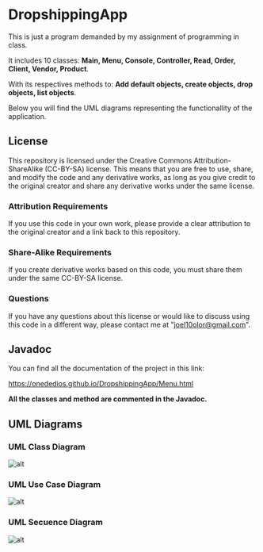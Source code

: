 # DropshippingApp
This is just a program demanded by my assignment of programming in class.

It includes 10 classes: **Main, Menu, Console, Controller, Read, Order, Client, Vendor, Product**.

With its respectives methods to: **Add default objects, create objects, drop objects, list objects**.

Below you will find the UML diagrams representing the functionallity of the application.
## License
This repository is licensed under the Creative Commons Attribution-ShareAlike (CC-BY-SA) license. This means that you are free to use, share, and modify the code and any derivative works, as long as you give credit to the original creator and share any derivative works under the same license.

### Attribution Requirements
If you use this code in your own work, please provide a clear attribution to the original creator and a link back to this repository.

### Share-Alike Requirements
If you create derivative works based on this code, you must share them under the same CC-BY-SA license.

### Questions
If you have any questions about this license or would like to discuss using this code in a different way, please contact me at "joel10olor@gmail.com".

## Javadoc
You can find all the documentation of the project in this link:

https://onededios.github.io/DropshippingApp/Menu.html

**All the classes and method are commented in the Javadoc.**

## UML Diagrams
### UML Class Diagram
![alt](https://www.plantuml.com/plantuml/proxy?cache=no&src=https://raw.githubusercontent.com/Onededios/DropshippingApp/master/diagrams/classDiagram.pml)
### UML Use Case Diagram
![alt](https://www.plantuml.com/plantuml/proxy?cache=no&src=https://raw.githubusercontent.com/Onededios/DropshippingApp/master/diagrams/useCaseDiagram.pml)
### UML Secuence Diagram
![alt](https://www.plantuml.com/plantuml/proxy?cache=no&src=https://raw.githubusercontent.com/Onededios/DropshippingApp/master/diagrams/secuenceDiagram.pml)
